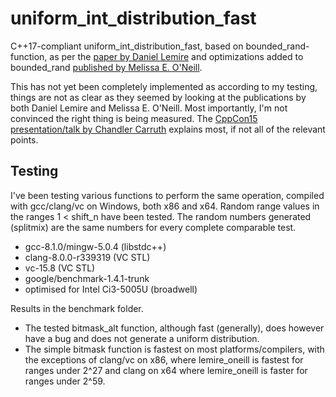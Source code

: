 
# uniform_int_distribution_fast

C++17-compliant uniform_int_distribution_fast, based on bounded_rand-function, as per the [paper by Daniel Lemire](https://arxiv.org/abs/1805.10941) and optimizations added to bounded_rand [published by Melissa E. O'Neill](http://www.pcg-random.org/posts/bounded-rands.html).

This has not yet been completely implemented as according to my testing, things are not as clear as they seemed by looking at the publications by both Daniel Lemire and Melissa E. O'Neill. Most importantly, I'm not convinced the right thing is being measured. The [CppCon15 presentation/talk by Chandler Carruth](https://www.youtube.com/watch?v=nXaxk27zwlk&t=6s) explains most, if not all of the relevant points.

## Testing

I've been testing various functions to perform the same operation, compiled with gcc/clang/vc on Windows, both x86 and x64. Random range values in the ranges 1 < shift_n have been tested. The random numbers generated (splitmix) are the same numbers for every complete comparable test.

* gcc-8.1.0/mingw-5.0.4 (libstdc++)
* clang-8.0.0-r339319 (VC STL)
* vc-15.8 (VC STL)
* google/benchmark-1.4.1-trunk
* optimised for Intel Ci3-5005U (broadwell)

Results in the benchmark folder.

* The tested bitmask_alt function, although fast (generally), does however have a bug and does not generate a uniform distribution.
* The simple bitmask function is fastest on most platforms/compilers, with the exceptions of clang/vc on x86, where lemire_oneill is fastest for ranges under 2^27 and clang on x64 where lemire_oneill is faster for ranges under 2^59.
